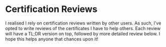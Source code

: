 # Certification Reviews

I realised I rely on certification reviews written by other users. As such, I've opted to write reviews of the certificates I have to help others. Each review will have a TL;DR version on top, followed by more detailed review below. I hope this helps anyone that chances upon it!
